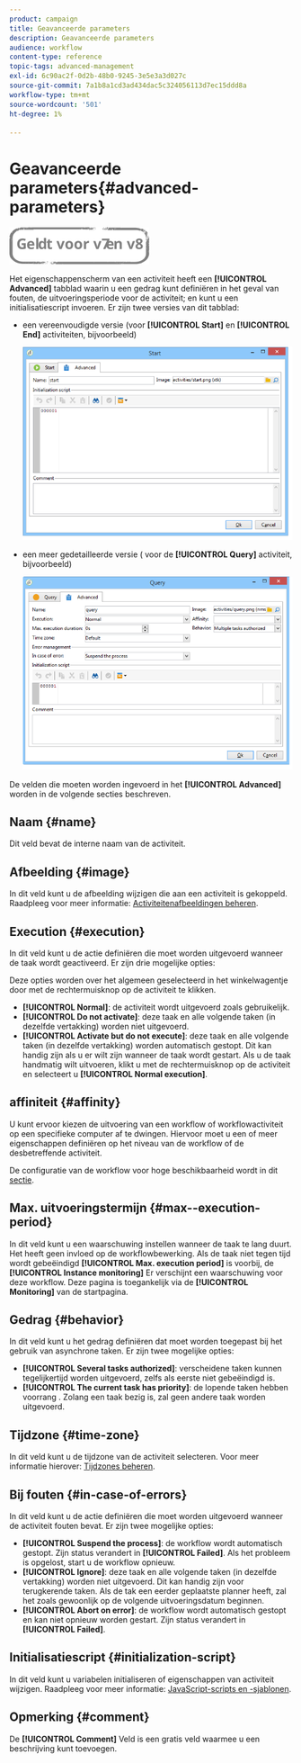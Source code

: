 ```yaml
---
product: campaign
title: Geavanceerde parameters
description: Geavanceerde parameters
audience: workflow
content-type: reference
topic-tags: advanced-management
exl-id: 6c90ac2f-0d2b-48b0-9245-3e5e3a3d027c
source-git-commit: 7a1b8a1cd3ad434dac5c324056113d7ec15ddd8a
workflow-type: tm+mt
source-wordcount: '501'
ht-degree: 1%

---
```


# Geavanceerde parameters{#advanced-parameters}

![](../../assets/common.svg)

Het eigenschappenscherm van een activiteit heeft een **[!UICONTROL Advanced]** tabblad waarin u een gedrag kunt definiëren in het geval van fouten, de uitvoeringsperiode voor de activiteit; en kunt u een initialisatiescript invoeren. Er zijn twee versies van dit tabblad:

* een vereenvoudigde versie (voor **[!UICONTROL Start]** en **[!UICONTROL End]** activiteiten, bijvoorbeeld)

   ![](assets/wf-advanced-basic.png)

* een meer gedetailleerde versie ( voor de **[!UICONTROL Query]** activiteit, bijvoorbeeld)

   ![](assets/wf-advanced-full.png)

De velden die moeten worden ingevoerd in het **[!UICONTROL Advanced]** worden in de volgende secties beschreven.

## Naam {#name}

Dit veld bevat de interne naam van de activiteit.

## Afbeelding {#image}

In dit veld kunt u de afbeelding wijzigen die aan een activiteit is gekoppeld. Raadpleeg voor meer informatie: [Activiteitenafbeeldingen beheren](managing-activity-images.md).

## Execution {#execution}

In dit veld kunt u de actie definiëren die moet worden uitgevoerd wanneer de taak wordt geactiveerd. Er zijn drie mogelijke opties:

Deze opties worden over het algemeen geselecteerd in het winkelwagentje door met de rechtermuisknop op de activiteit te klikken.

* **[!UICONTROL Normal]**: de activiteit wordt uitgevoerd zoals gebruikelijk.
* **[!UICONTROL Do not activate]**: deze taak en alle volgende taken (in dezelfde vertakking) worden niet uitgevoerd.
* **[!UICONTROL Activate but do not execute]**: deze taak en alle volgende taken (in dezelfde vertakking) worden automatisch gestopt. Dit kan handig zijn als u er wilt zijn wanneer de taak wordt gestart. Als u de taak handmatig wilt uitvoeren, klikt u met de rechtermuisknop op de activiteit en selecteert u **[!UICONTROL Normal execution]**.

## affiniteit {#affinity}

U kunt ervoor kiezen de uitvoering van een workflow of workflowactiviteit op een specifieke computer af te dwingen. Hiervoor moet u een of meer eigenschappen definiëren op het niveau van de workflow of de desbetreffende activiteit.

De configuratie van de workflow voor hoge beschikbaarheid wordt in dit [sectie](../../installation/using/configuring-campaign-server.md#high-availability-workflows-and-affinities).


## Max. uitvoeringstermijn {#max--execution-period}

In dit veld kunt u een waarschuwing instellen wanneer de taak te lang duurt. Het heeft geen invloed op de workflowbewerking. Als de taak niet tegen tijd wordt gebeëindigd **[!UICONTROL Max. execution period]** is voorbij, de **[!UICONTROL Instance monitoring]** Er verschijnt een waarschuwing voor deze workflow. Deze pagina is toegankelijk via de **[!UICONTROL Monitoring]** van de startpagina.

## Gedrag {#behavior}

In dit veld kunt u het gedrag definiëren dat moet worden toegepast bij het gebruik van asynchrone taken. Er zijn twee mogelijke opties:

* **[!UICONTROL Several tasks authorized]**: verscheidene taken kunnen tegelijkertijd worden uitgevoerd, zelfs als eerste niet gebeëindigd is.
* **[!UICONTROL The current task has priority]**: de lopende taken hebben voorrang . Zolang een taak bezig is, zal geen andere taak worden uitgevoerd.

## Tijdzone {#time-zone}

In dit veld kunt u de tijdzone van de activiteit selecteren. Voor meer informatie hierover: [Tijdzones beheren](managing-time-zones.md).

## Bij fouten {#in-case-of-errors}

In dit veld kunt u de actie definiëren die moet worden uitgevoerd wanneer de activiteit fouten bevat. Er zijn twee mogelijke opties:

* **[!UICONTROL Suspend the process]**: de workflow wordt automatisch gestopt. Zijn status verandert in **[!UICONTROL Failed]**. Als het probleem is opgelost, start u de workflow opnieuw.
* **[!UICONTROL Ignore]**: deze taak en alle volgende taken (in dezelfde vertakking) worden niet uitgevoerd. Dit kan handig zijn voor terugkerende taken. Als de tak een eerder geplaatste planner heeft, zal het zoals gewoonlijk op de volgende uitvoeringsdatum beginnen.
* **[!UICONTROL Abort on error]**: de workflow wordt automatisch gestopt en kan niet opnieuw worden gestart. Zijn status verandert in **[!UICONTROL Failed]**.

## Initialisatiescript {#initialization-script}

In dit veld kunt u variabelen initialiseren of eigenschappen van activiteit wijzigen. Raadpleeg voor meer informatie: [JavaScript-scripts en -sjablonen](javascript-scripts-and-templates.md).

## Opmerking {#comment}

De **[!UICONTROL Comment]** Veld is een gratis veld waarmee u een beschrijving kunt toevoegen.

